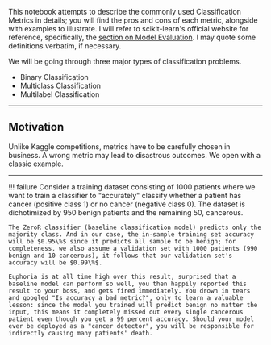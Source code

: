 This notebook attempts to describe the commonly used Classification Metrics in details; you will find the pros and cons of each metric, alongside with examples to illustrate. I will refer to scikit-learn's official website for reference, specifically, the [section on Model Evaluation](https://scikit-learn.org/stable/modules/model_evaluation.html). I may quote some definitions verbatim, if necessary.

We will be going through three major types of classification problems.

- Binary Classification
- Multiclass Classification
- Multilabel Classification

---

## Motivation

Unlike Kaggle competitions, metrics have to be carefully chosen in business. A wrong metric may lead to disastrous outcomes. We open with a classic example.

---

!!! failure 
    Consider a training dataset consisting of 1000 patients where we want to train a classifier to "accurately" classify whether a patient has cancer (positive class 1) or no cancer (negative class 0). The dataset is dichotimized by 950 benign patients and the remaining 50, cancerous.

    The ZeroR classifier (baseline classification model) predicts only the majority class. And in our case, the in-sample training set accuracy will be $0.95\%$ since it predicts all sample to be benign; for completeness, we also assume a validation set with 1000 patients (990 benign and 10 cancerous), it follows that our validation set's accuracy will be $0.99\%$. 

    Euphoria is at all time high over this result, surprised that a baseline model can perform so well, you then happily reported this result to your boss, and gets fired immediately. You drown in tears and googled "Is accuracy a bad metric?", only to learn a valuable lesson: since the model you trained will predict benign no matter the input, this means it completely missed out every single cancerous patient even though you get a 99 percent accuracy. Should your model ever be deployed as a "cancer detector", you will be responsible for indirectly causing many patients' death.
  
